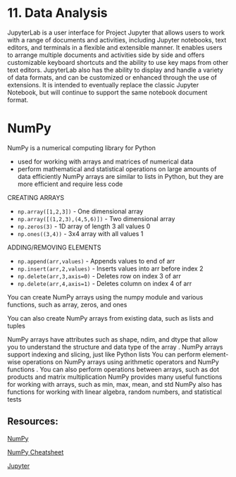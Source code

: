 # 11. Data Analysis

JupyterLab is a user interface for Project Jupyter that allows users to work with a range of documents and activities, including Jupyter notebooks, text editors, and terminals in a flexible and extensible manner. It enables users to arrange multiple documents and activities side by side and offers customizable keyboard shortcuts and the ability to use key maps from other text editors. JupyterLab also has the ability to display and handle a variety of data formats, and can be customized or enhanced through the use of extensions. It is intended to eventually replace the classic Jupyter Notebook, but will continue to support the same notebook document format.

# NumPy

NumPy is a numerical computing library for Python
- used for working with arrays and matrices of numerical data
- perform mathematical and statistical operations on large amounts of data efficiently
NumPy arrays are similar to lists in Python, but they are more efficient and require less code

CREATING ARRAYS
- `np.array([1,2,3])` - One dimensional array
- `np.array([(1,2,3),(4,5,6)])` - Two dimensional array
- `np.zeros(3)` - 1D array of length 3 all values 0
- `np.ones((3,4))` - 3x4 array with all values 1

ADDING/REMOVING ELEMENTS
- `np.append(arr,values)` - Appends values to end of arr
- `np.insert(arr,2,values)` - Inserts values into arr before index 2
- `np.delete(arr,3,axis=0)` - Deletes row on index 3 of arr
- `np.delete(arr,4,axis=1)` - Deletes column on index 4 of arr

You can create NumPy arrays using the numpy module and various functions, such as array, zeros, and ones

You can also create NumPy arrays from existing data, such as lists and tuples

NumPy arrays have attributes such as shape, ndim, and dtype that allow you to understand the structure and data type of the array . NumPy arrays support indexing and slicing, just like Python lists
You can perform element-wise operations on NumPy arrays using arithmetic operators and NumPy functions . You can also perform operations between arrays, such as dot products and matrix multiplication
NumPy provides many useful functions for working with arrays, such as min, max, mean, and std
NumPy also has functions for working with linear algebra, random numbers, and statistical tests

## Resources: 

[NumPy](https://www.dataquest.io/blog/numpy-tutorial-python/)

[NumPy Cheatsheet](https://s3.amazonaws.com/dq-blog-files/numpy-cheat-sheet.pdf)

[Jupyter](https://jupyterlab.readthedocs.io/en/stable/getting_started/overview.html)